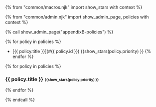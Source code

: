 {% from "common/macros.njk" import  show_stars with context %}

{% from "common/admin.njk" import show_admin_page, policies with context %}

{% call show_admin_page("appendixB-policies") %}
<div id="main">

{% for policy in policies %}
* [{{ policy.title }}](#{{ policy.id }}) {{show_stars(policy.priority) }}
{% endfor %}

{% for policy in policies %} 
<div id="{{ policy.id }}">

### {{ policy.title }} <small><small>{{show_stars(policy.priority) }}</small></small>

<div class="indented">
<include src="policies.mbdf#{{ policy.id }}" />
</div>

</div>
{% endfor %}

</div>

{% endcall %}